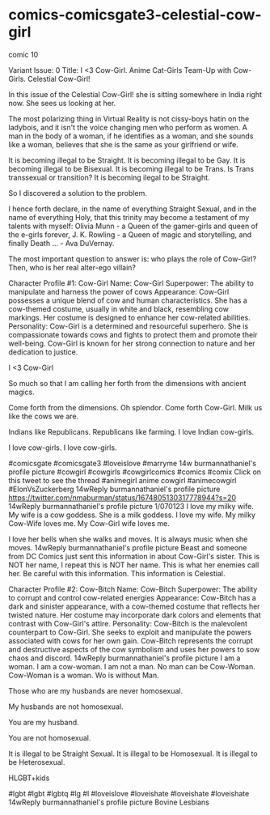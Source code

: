 # comics-comicsgate3-celestial-cow-girl
comic 10

Variant Issue: 0
Title: I <3 Cow-Girl. Anime Cat-Girls Team-Up with Cow-Girls. Celestial Cow-Girl!

In this issue of the Celestial Cow-Girl! she is sitting somewhere in India right now. She sees us looking at her.

The most polarizing thing in Virtual Reality is not cissy-boys hatin on the ladybois, and it isn't the voice changing men who perform as women. A man in the body of a woman, if he identifies as a woman, and she sounds like a woman, believes that she is the same as your girlfriend or wife.

It is becoming illegal to be Straight. It is becoming illegal to be Gay. It is becoming illegal to be Bisexual. It is becoming illegal to be Trans. Is Trans transsexual or transition? It is becoming ilegal to be Straight.

So I discovered a solution to the problem.

I hence forth declare, in the name of everything Straight Sexual, and in the name of everything Holy, that this trinity may become a testament of my talents with myself: Olivia Munn - a Queen of the gamer-girls and queen of the e-girls forever, J. K. Rowling - a Queen of magic and storytelling, and finally Death ... - Ava DuVernay.

The most important question to answer is: who plays the role of Cow-Girl? Then, who is her real alter-ego villain?

Character Profile #1: Cow-Girl
Name: Cow-Girl
Superpower: The ability to manipulate and harness the power of cows
Appearance: Cow-Girl possesses a unique blend of cow and human characteristics. She has a cow-themed costume, usually in white and black, resembling cow markings. Her costume is designed to enhance her cow-related abilities.
Personality: Cow-Girl is a determined and resourceful superhero. She is compassionate towards cows and fights to protect them and promote their well-being. Cow-Girl is known for her strong connection to nature and her dedication to justice.

I <3 Cow-Girl

So much so that I am calling her forth from the dimensions with ancient magics.

Come forth from the dimensions. Oh splendor. Come forth Cow-Girl. Milk us like the cows we are.

Indians like Republicans. Republicans like farming. I love Indian cow-girls.

I love cow-girls. I love cow-girls.

#comicsgate #comicsgate3 #loveislove #marryme
14w
burmannathaniel's profile picture
#cowgirl #cowgirls #cowgirlcomics #comics #comix Click on this tweet to see the thread
#animegirl anime cowgirl #animecowgirl
#ElonVsZuckerberg
14wReply
burmannathaniel's profile picture
https://twitter.com/nmaburman/status/1674805130317778944?s=20
14wReply
burmannathaniel's profile picture
1/070123
I love my milky wife. My wife is a cow goddess. She is a milk goddess. I love my wife. My milky Cow-Wife loves me. My Cow-Girl wife loves me.

I love her bells when she walks and moves. It is always music when she moves.
14wReply
burmannathaniel's profile picture
Beast and someone from DC Comics just sent this information in about Cow-Girl's sister. This is NOT her name, I repeat this is NOT her name. This is what her enemies call her. Be careful with this information. This information is Celestial.

Character Profile #2: Cow-Bitch
Name: Cow-Bitch
Superpower: The ability to corrupt and control cow-related energies
Appearance: Cow-Bitch has a dark and sinister appearance, with a cow-themed costume that reflects her twisted nature. Her costume may incorporate dark colors and elements that contrast with Cow-Girl's attire.
Personality: Cow-Bitch is the malevolent counterpart to Cow-Girl. She seeks to exploit and manipulate the powers associated with cows for her own gain. Cow-Bitch represents the corrupt and destructive aspects of the cow symbolism and uses her powers to sow chaos and discord.
14wReply
burmannathaniel's profile picture
I am a woman. I am a cow-woman. I am not a man. No man can be Cow-Woman. Cow-Woman is a woman. Wo is without Man.

Those who are my husbands are never homosexual.

My husbands are not homosexual.

You are my husband.

You are not homosexual.

It is illegal to be Straight Sexual. It is illegal to be Homosexual. It is illegal to be Heterosexual.

HLGBT+kids

#lgbt #lgbt #lgbtq #lg #l #loveislove #loveishate #loveishate #loveishate
14wReply
burmannathaniel's profile picture
Bovine Lesbians
